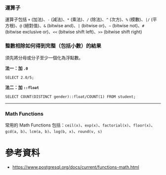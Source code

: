 ### 運算子

運算子包括 `+` (加法)、`-` (減法)、`*` (乘法)、`/` (除法)、`^` (次方)、`%` (模數)、`|/` (平方根)、`@` (絕對值)、`&` (bitwise and)、`|` (bitwise or)、`~` (bitwise not)、`#` (bitwise exclusive or)、`<<` (bitwise shift left)、`>>` (bitwise shift right)

### 整數相除如何得到完整（包括小數）的結果

須先將分母或分子至少一個化為浮點數。

**法一：加 `.0`**

```PostgreSQL
SELECT 2.0/5;
```

**法二：加 `::float`**

```PostgreSQL
SELECT COUNT(DISTINCT gender)::float/COUNT(1) FROM student;
```

---

### Math Functions

常用的 Math Functions 包括：`ceil(x)`、`exp(x)`、`factorial(x)`、`floor(x)`、`gcd(a, b)`、`lcm(a, b)`、`log(b, x)`、`round(v, s)`

# 參考資料

- <https://www.postgresql.org/docs/current/functions-math.html>
